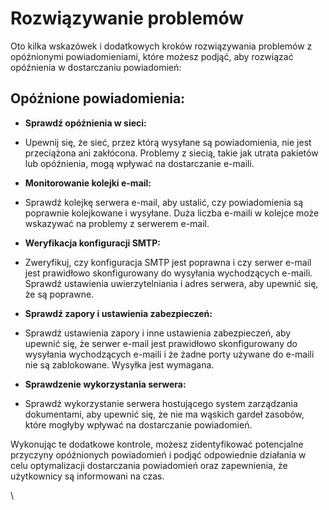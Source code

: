 # Rozwiązywanie problemów

Oto kilka wskazówek i dodatkowych kroków rozwiązywania problemów z opóźnionymi powiadomieniami, które możesz podjąć, aby rozwiązać opóźnienia w dostarczaniu powiadomień:

## Opóźnione powiadomienia:

* **Sprawdź opóźnienia w sieci:**&#x20;
* Upewnij się, że sieć, przez którą wysyłane są powiadomienia, nie jest przeciążona ani zakłócona. Problemy z siecią, takie jak utrata pakietów lub opóźnienia, mogą wpływać na dostarczanie e-maili.



* **Monitorowanie kolejki e-mail:**&#x20;
* Sprawdź kolejkę serwera e-mail, aby ustalić, czy powiadomienia są poprawnie kolejkowane i wysyłane. Duża liczba e-maili w kolejce może wskazywać na problemy z serwerem e-mail.



* **Weryfikacja konfiguracji SMTP:**
* &#x20;Zweryfikuj, czy konfiguracja SMTP jest poprawna i czy serwer e-mail jest prawidłowo skonfigurowany do wysyłania wychodzących e-maili. Sprawdź ustawienia uwierzytelniania i adres serwera, aby upewnić się, że są poprawne.



* **Sprawdź zapory i ustawienia zabezpieczeń:**&#x20;
* Sprawdź ustawienia zapory i inne ustawienia zabezpieczeń, aby upewnić się, że serwer e-mail jest prawidłowo skonfigurowany do wysyłania wychodzących e-maili i że żadne porty używane do e-maili nie są zablokowane. Wysyłka jest wymagana.



* **Sprawdzenie wykorzystania serwera:**&#x20;
* Sprawdź wykorzystanie serwera hostującego system zarządzania dokumentami, aby upewnić się, że nie ma wąskich gardeł zasobów, które mogłyby wpływać na dostarczanie powiadomień.



Wykonując te dodatkowe kontrole, możesz zidentyfikować potencjalne przyczyny opóźnionych powiadomień i podjąć odpowiednie działania w celu optymalizacji dostarczania powiadomień oraz zapewnienia, że użytkownicy są informowani na czas.

\